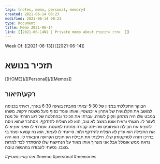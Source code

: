 ```yaml
---
tags: [notes, memo, personal, memory] 
created: 2021-06-14 08:23
modified: 2021-06-14 08:23
type: Document
title: Memo 2021-06-14
link: [[2021-06-14N1 | Private memo about אהרון אייכנשטיין  ]]
---
```

Week Of: [[2021-06-13]]
[[2021-06-14]]

# תזכיר בנושא
[[HOME]]/[[Personal]]/[[Memos]]

## רקע\תיאור

הבוקר התפללתי במניין של 5:30 יצאתי מהבית בשעה 6:30 בערך, ראיתי בכניסה למושב את הקלנועית של אהרון אייכנשטיין ואותו עומד כפוף מעל משטח ירקות. משהו במבט שלו היה מתחנן וזקוק לעזרה. עברתי את הכיכר ובהחלטה של רגע חזרתי  על מנת לעזור לו. הגעתי וראית אוטו במצב לא טוב, הוא לא הצליח להזדקף. מסתבר שהוא ניסה להוציא את חבילת העיתונים שהייתה קבורה מתחת למשטח. אמרתי לו שאני אוציא לו את החבילה הוא עדין לא הצליח להזדקף ולזוז. סייעתי לו לעמוד, הוא נח קמעא ונעזר בי בדרכו חזרה לטרקטורון שלו. חילצתי את חבילת העיתונים הקרועה והבאתי לו. הוא היה נראה ממש אומלל אבל אני מעריך אותו מאוד על הנחישות שלו להסתדר לבד למרות מצבו. נסעתי לעבודה בהרגשה טובה.

 
 
#אהרוןאייכנשטיין
#memo 
#personal
#memories